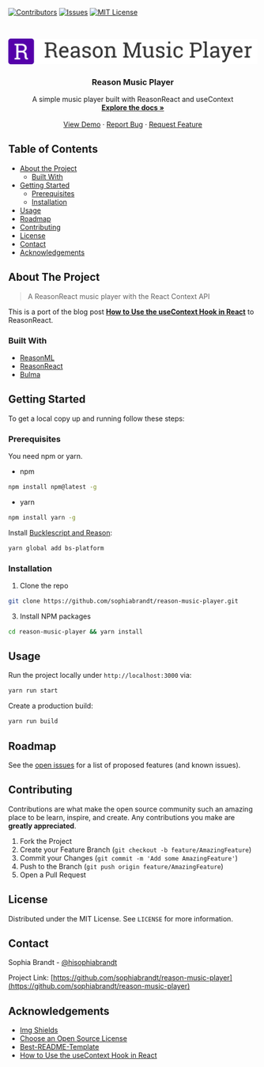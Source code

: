 <!-- PROJECT SHIELDS -->

[![Contributors][contributors-shield]][contributors-url]
[![Issues][issues-shield]][issues-url]
[![MIT License][license-shield]][license-url]

<!-- PROJECT LOGO -->
<br />
<p align="center">
  <a href="https://github.com/sophiabrandt/reason-music-player">
    <img src="logo.png" alt="Logo">
  </a>

  <h3 align="center">Reason Music Player</h3>

  <p align="center">
    A simple music player built with ReasonReact and useContext
    <br />
    <a href="https://github.com/sophiabrandt/reason-music-player"><strong>Explore the docs »</strong></a>
    <br />
    <br />
    <a href="https://github.com/sophiabrandt/reason-music-player">View Demo</a>
    ·
    <a href="https://github.com/sophiabrandt/reason-music-player/issues">Report Bug</a>
    ·
    <a href="https://github.com/sophiabrandt/reason-music-player/issues">Request Feature</a>
  </p>
</p>

<!-- TABLE OF CONTENTS -->

## Table of Contents

- [About the Project](#about-the-project)
  - [Built With](#built-with)
- [Getting Started](#getting-started)
  - [Prerequisites](#prerequisites)
  - [Installation](#installation)
- [Usage](#usage)
- [Roadmap](#roadmap)
- [Contributing](#contributing)
- [License](#license)
- [Contact](#contact)
- [Acknowledgements](#acknowledgements)

<!-- ABOUT THE PROJECT -->

## About The Project

> A ReasonReact music player with the React Context API

This is a port of the blog post **[How to Use the useContext Hook in React][upmostly]** to ReasonReact.

### Built With

- [ReasonML](https://reasonml.github.io/)
- [ReasonReact](https://reasonml.github.io/reason-react/)
- [Bulma](https://bulma.io)

<!-- GETTING STARTED -->

## Getting Started

To get a local copy up and running follow these steps:

### Prerequisites

You need npm or yarn.

- npm

```sh
npm install npm@latest -g
```

- yarn

```sh
npm install yarn -g
```

Install [Bucklescript and Reason](https://reasonml.github.io/docs/en/installation):

```sh
yarn global add bs-platform
```

### Installation

1. Clone the repo

```sh
git clone https://github.com/sophiabrandt/reason-music-player.git
```

3. Install NPM packages

```sh
cd reason-music-player && yarn install
```

<!-- USAGE EXAMPLES -->

## Usage

Run the project locally under `http://localhost:3000` via:

```sh
yarn run start
```

Create a production build:

```sh
yarn run build
```

<!-- ROADMAP -->

## Roadmap

See the [open issues](https://github.com/sophiabrandt/reason-music-player/issues) for a list of proposed features (and known issues).

<!-- CONTRIBUTING -->

## Contributing

Contributions are what make the open source community such an amazing place to be learn, inspire, and create. Any contributions you make are **greatly appreciated**.

1. Fork the Project
2. Create your Feature Branch (`git checkout -b feature/AmazingFeature`)
3. Commit your Changes (`git commit -m 'Add some AmazingFeature'`)
4. Push to the Branch (`git push origin feature/AmazingFeature`)
5. Open a Pull Request

<!-- LICENSE -->

## License

Distributed under the MIT License. See `LICENSE` for more information.

<!-- CONTACT -->

## Contact

Sophia Brandt - [@hisophiabrandt](https://twitter.com/hisophiabrandt)

Project Link: [https://github.com/sophiabrandt/reason-music-player](https://github.com/sophiabrandt/reason-music-player)

<!-- ACKNOWLEDGEMENTS -->

## Acknowledgements

- [Img Shields](https://shields.io)
- [Choose an Open Source License](https://choosealicense.com)
- [Best-README-Template](https://github.com/othneildrew/Best-README-Template/blob/master/README.md)
- [How to Use the useContext Hook in React][upmostly]

<!-- MARKDOWN LINKS & IMAGES -->
<!-- https://www.markdownguide.org/basic-syntax/#reference-style-links -->

[contributors-shield]: https://img.shields.io/github/contributors/sophiabrandt/reason-music-player.svg?style=flat-square
[contributors-url]: https://github.com/sophiabrandt/reason-music-player/graphs/contributors
[issues-shield]: https://img.shields.io/github/issues/sophiabrandt/reason-music-player.svg?style=flat-square
[issues-url]: https://github.com/sophiabrandt/reason-music-player/issues
[license-shield]: https://img.shields.io/github/license/sophiabrandt/reason-music-player.svg?style=flat-square
[license-url]: https://github.com/sophiabrandt/reason-music-player/blob/master/LICENSE.txt
[upmostly]: https://upmostly.com/tutorials/how-to-use-the-usecontext-hook-in-react
